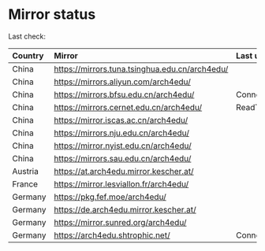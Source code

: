 <script src="./time.js"></script>
# Mirror status
Last check: <script type="text/javascript">localize(1759854608.9407263);</script>

|Country|Mirror|Last update|
|:------|:-----|:----------|
|China|https://mirrors.tuna.tsinghua.edu.cn/arch4edu/|<script type="text/javascript">localize(1759819440);</script>|
|China|https://mirrors.aliyun.com/arch4edu/|<script type="text/javascript">localize(1759819440);</script>|
|China|https://mirrors.bfsu.edu.cn/arch4edu/|ConnectionError|
|China|https://mirrors.cernet.edu.cn/arch4edu/|ReadTimeout|
|China|https://mirror.iscas.ac.cn/arch4edu/|<script type="text/javascript">localize(1759819440);</script>|
|China|https://mirrors.nju.edu.cn/arch4edu/|<script type="text/javascript">localize(1759776281);</script>|
|China|https://mirror.nyist.edu.cn/arch4edu/|<script type="text/javascript">localize(1759819440);</script>|
|China|https://mirrors.sau.edu.cn/arch4edu/|<script type="text/javascript">localize(1756795646);</script>|
|Austria|https://at.arch4edu.mirror.kescher.at/|<script type="text/javascript">localize(1759819440);</script>|
|France|https://mirror.lesviallon.fr/arch4edu/|<script type="text/javascript">localize(1756709288);</script>|
|Germany|https://pkg.fef.moe/arch4edu/|<script type="text/javascript">localize(1759819440);</script>|
|Germany|https://de.arch4edu.mirror.kescher.at/|<script type="text/javascript">localize(1759819440);</script>|
|Germany|https://mirror.sunred.org/arch4edu/|<script type="text/javascript">localize(1759819440);</script>|
|Germany|https://arch4edu.shtrophic.net/|ConnectionError|

<script src="./tablefilter/tablefilter.js"></script>
<script src="./table.js"></script>